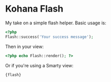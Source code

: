 Kohana Flash
============

My take on a simple flash helper. Basic usage is:

```php
<?php
Flash::success('Your success message');
```

Then in your view:

```php
<?php echo Flash::render(); ?>
```

Or if you're using a Smarty view:

```smarty
{flash}
```